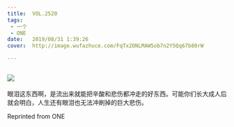 ```yaml
---
title:	VOL.2520
tags:
 - 一个
 - ONE
date:	2019/08/31 1:39:26
cover:	http://image.wufazhuce.com/FqTx2ONLMAW5ob7n2Y5Qq67b80rW

---
```

![](http://image.wufazhuce.com/FqTx2ONLMAW5ob7n2Y5Qq67b80rW)
---

眼泪这东西啊，是流出来就能把辛酸和悲伤都冲走的好东西。可能你们长大成人后就会明白，人生还有眼泪也无法冲刷掉的巨大悲伤。
 
Reprinted from ONE
